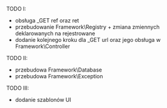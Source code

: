 TODO I:
- obsługa _GET ref oraz ret
- przebudowanie Framework\Registry + zmiana zmiennych deklarowanych na rejestrowane
- dodanie kolejnego kroku dla _GET url oraz jego obsługa w Framework\Controller

TODO II:
- przebudowa Framework\Database
- przebudowa Framework\Exception

TODO III:
- dodanie szablonów UI

